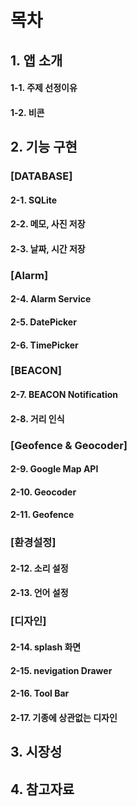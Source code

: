 # 목차
## 1. 앱 소개
#### 1-1. 주제 선정이유
#### 1-2. 비콘

## 2. 기능 구현
### [DATABASE]
#### 2-1. SQLite
#### 2-2. 메모, 사진 저장
#### 2-3. 날짜, 시간 저장

### [Alarm]
#### 2-4. Alarm Service
#### 2-5. DatePicker
#### 2-6. TimePicker

### [BEACON]
#### 2-7. BEACON Notification
#### 2-8. 거리 인식

### [Geofence & Geocoder]
#### 2-9. Google Map API
#### 2-10. Geocoder
#### 2-11. Geofence

### [환경설정]
#### 2-12. 소리 설정
#### 2-13. 언어 설정

### [디자인]
#### 2-14. splash 화면
#### 2-15. nevigation Drawer
#### 2-16. Tool Bar
#### 2-17. 기종에 상관없는 디자인

## 3. 시장성

## 4. 참고자료
